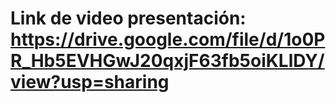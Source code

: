 # Link de video presentación: https://drive.google.com/file/d/1o0PR_Hb5EVHGwJ20qxjF63fb5oiKLlDY/view?usp=sharing
